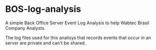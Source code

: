 # BOS-log-analysis
A simple Back Office Server Event Log Analysis to help Wabtec Brasil Company Analysts.

The log files used for this analisys that records events that occur in an server are private and can't be shared.
